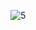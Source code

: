 ![5](https://user-images.githubusercontent.com/83157814/217925330-25f43aa5-3c55-4d28-a9d7-de179f0e0124.jpg)
​
